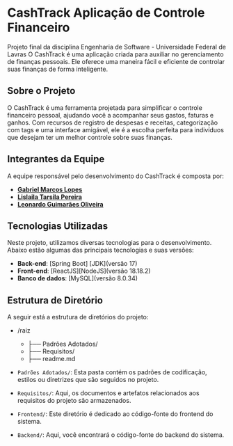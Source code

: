 # CashTrack Aplicação de Controle Financeiro
Projeto final da disciplina Engenharia de Software - Universidade Federal de Lavras
O CashTrack é uma aplicação criada para auxiliar no gerenciamento de finanças pessoais. Ele oferece uma maneira fácil e eficiente de controlar suas finanças de forma inteligente.

## Sobre o Projeto

O CashTrack é uma ferramenta projetada para simplificar o controle financeiro pessoal, ajudando você a acompanhar seus gastos, faturas e ganhos. Com recursos de registro de despesas e receitas, categorização com tags e uma interface amigável, ele é a escolha perfeita para indivíduos que desejam ter um melhor controle sobre suas finanças.

## Integrantes da Equipe

A equipe responsável pelo desenvolvimento do CashTrack é composta por:

- [**Gabriel Marcos Lopes**](https://github.com/Gabrielmarcs)
- [**Lislaila Tarsila Pereira**](https://github.com/Lislaila-Pereira)
- [**Leonardo Guimarães Oliveira**](https://github.com/leoguimaraes49)


## Tecnologias Utilizadas

Neste projeto, utilizamos diversas tecnologias para o desenvolvimento. Abaixo estão algumas das principais tecnologias e suas versões:
- **Back-end**: [Spring Boot] [JDK](versão 17)
- **Front-end**: [ReactJS][NodeJS](versão 18.18.2)
- **Banco de dados**: [MySQL](versão 8.0.34)

## Estrutura de Diretório

A seguir está a estrutura de diretórios do projeto:
- /raiz
    - ├── Padrões Adotados/
    - ├── Requisitos/
    - ├── readme.md


- `Padrões Adotados/`: Esta pasta contém os padrões de codificação, estilos ou diretrizes que são seguidos no projeto.

- `Requisitos/`: Aqui, os documentos e artefatos relacionados aos requisitos do projeto são armazenados.

- `Frontend/`: Este diretório é dedicado ao código-fonte do frontend do sistema.

- `Backend/`: Aqui, você encontrará o código-fonte do backend do sistema.

